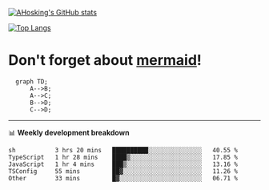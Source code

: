 [![AHosking's GitHub stats](https://github-readme-stats.vercel.app/api?username=ahosking&count_private=true&show_icons=true&theme=onedark&hide_rank=true&include_all_commits=true)](https://github.com/ahosking)

[![Top Langs](https://github-readme-stats.vercel.app/api/top-langs/?username=ahosking&layout=compact&theme=onedark)](https://github.com/ahosking)


# Don't forget about [mermaid](https://github.blog/2022-02-14-include-diagrams-markdown-files-mermaid/)!

```mermaid
  graph TD;
      A-->B;
      A-->C;
      B-->D;
      C-->D;
```
-------

📊 **Weekly development breakdown**

<!--START_SECTION:waka-->

```text
sh           3 hrs 20 mins   ██████████░░░░░░░░░░░░░░░   40.55 %
TypeScript   1 hr 28 mins    ████▒░░░░░░░░░░░░░░░░░░░░   17.85 %
JavaScript   1 hr 4 mins     ███▒░░░░░░░░░░░░░░░░░░░░░   13.16 %
TSConfig     55 mins         ██▓░░░░░░░░░░░░░░░░░░░░░░   11.26 %
Other        33 mins         █▓░░░░░░░░░░░░░░░░░░░░░░░   06.71 %
```

<!--END_SECTION:waka-->

